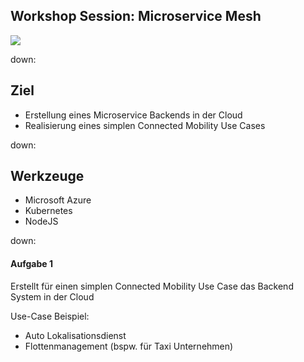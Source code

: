 ## Workshop Session: Microservice Mesh

<img src="media/microservice_mesh.png" style="background-color:white;" /><br>

down:

## Ziel

* Erstellung eines Microservice Backends in der Cloud
* Realisierung eines simplen Connected Mobility Use Cases

down:

## Werkzeuge

* Microsoft Azure
* Kubernetes
* NodeJS

down:

#### Aufgabe 1

Erstellt für einen simplen Connected Mobility Use Case das Backend System in der Cloud

Use-Case Beispiel:

* Auto Lokalisationsdienst
* Flottenmanagement (bspw. für Taxi Unternehmen)
